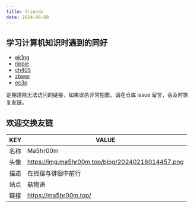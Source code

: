 ```yaml
---
title: friends
date: 2024-06-09
---
```


## 学习计算机知识时遇到的同好

- [ek1ng](https://ek1ng.com/)
- [ripple](https://rippleqaq.top/)
- [ch405](https://ch405.live/)
- [zbwer](https://blog.zbwer.work/)
- [ec3o](https://ec3o.fun/)

定期清除无法访问的链接，如果误杀非常抱歉，请在仓库 issue 留言，会及时恢复友链。

## 欢迎交换友链

| KEY   | VALUE |
| ----- | ------------------------------------------------ |
| 名称   | Ma5hr00m                                         |
| 头像   | https://img.ma5hr00m.top/blog/20240216014457.png |
| 描述   | 在摇摆与徘徊中前行                                  |
| 站点   | 菇物语                                            |
| 链接   | https://ma5hr00m.top/                            |
